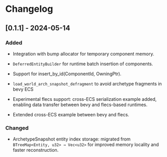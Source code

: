 # Changelog

## [0.1.1] - 2024-05-14

### Added
- Integration with bump allocator for temporary component memory.
- `DeferredEntityBuilder` for runtime batch insertion of components.
- Support for insert_by_id(ComponentId, OwningPtr).
- `load_world_arch_snapshot_defragment` to avoid archetype fragments in bevy ECS
- Experimental flecs support: cross-ECS serialization example added, enabling data transfer between bevy and flecs-based runtimes.

- Extended cross-ECS example between bevy and flecs.
### Changed
-   ArchetypeSnapshot entity index storage: migrated from `BTreeMap<Entity, u32> → Vec<u32>` for improved memory locality and faster reconstruction.